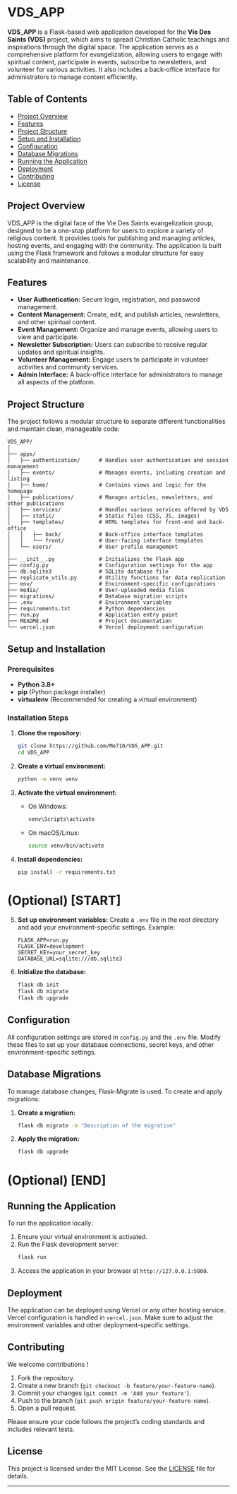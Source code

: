 # VDS_APP

**VDS_APP** is a Flask-based web application developed for the **Vie Des Saints (VDS)** project, which aims to spread Christian Catholic teachings and inspirations through the digital space. The application serves as a comprehensive platform for evangelization, allowing users to engage with spiritual content, participate in events, subscribe to newsletters, and volunteer for various activities. It also includes a back-office interface for administrators to manage content efficiently.

## Table of Contents

- [Project Overview](#project-overview)
- [Features](#features)
- [Project Structure](#project-structure)
- [Setup and Installation](#setup-and-installation)
- [Configuration](#configuration)
- [Database Migrations](#database-migrations)
- [Running the Application](#running-the-application)
- [Deployment](#deployment)
- [Contributing](#contributing)
- [License](#license)

## Project Overview

VDS_APP is the digital face of the Vie Des Saints evangelization group, designed to be a one-stop platform for users to explore a variety of religious content. It provides tools for publishing and managing articles, hosting events, and engaging with the community. The application is built using the Flask framework and follows a modular structure for easy scalability and maintenance.

## Features

- **User Authentication:** Secure login, registration, and password management.
- **Content Management:** Create, edit, and publish articles, newsletters, and other spiritual content.
- **Event Management:** Organize and manage events, allowing users to view and participate.
- **Newsletter Subscription:** Users can subscribe to receive regular updates and spiritual insights.
- **Volunteer Management:** Engage users to participate in volunteer activities and community services.
- **Admin Interface:** A back-office interface for administrators to manage all aspects of the platform.

## Project Structure

The project follows a modular structure to separate different functionalities and maintain clean, manageable code:

```
VDS_APP/
│
├── apps/
│   ├── authentication/      # Handles user authentication and session management
│   ├── events/              # Manages events, including creation and listing
│   ├── home/                # Contains views and logic for the homepage
│   ├── publications/        # Manages articles, newsletters, and other publications
│   ├── services/            # Handles various services offered by VDS
│   ├── static/              # Static files (CSS, JS, images)
│   ├── templates/           # HTML templates for front-end and back-office
│   │   ├── back/            # Back-office interface templates
│   │   └── front/           # User-facing interface templates
│   └── users/               # User profile management
│
├── __init__.py              # Initializes the Flask app
├── config.py                # Configuration settings for the app
├── db.sqlite3               # SQLite database file
├── replicate_utils.py       # Utility functions for data replication
├── env/                     # Environment-specific configurations
├── media/                   # User-uploaded media files
├── migrations/              # Database migration scripts
├── .env                     # Environment variables
├── requirements.txt         # Python dependencies
├── run.py                   # Application entry point
├── README.md                # Project documentation
└── vercel.json              # Vercel deployment configuration
```

## Setup and Installation

### Prerequisites

- **Python 3.8+**
- **pip** (Python package installer)
- **virtualenv** (Recommended for creating a virtual environment)

### Installation Steps

1. **Clone the repository:**
   ```bash
   git clone https://github.com/Me710/VDS_APP.git
   cd VDS_APP
   ```

2. **Create a virtual environment:**
   ```bash
   python -m venv venv
   ```

3. **Activate the virtual environment:**
   - On Windows:
     ```bash
     venv\Scripts\activate
     ```
   - On macOS/Linux:
     ```bash
     source venv/bin/activate
     ```

4. **Install dependencies:**
   ```bash
   pip install -r requirements.txt
   ```

# (Optional) [START]

5. **Set up environment variables:**
   Create a `.env` file in the root directory and add your environment-specific settings. Example:
   ```plaintext
   FLASK_APP=run.py
   FLASK_ENV=development
   SECRET_KEY=your_secret_key
   DATABASE_URL=sqlite:///db.sqlite3
   ```

6. **Initialize the database:**
   ```bash
   flask db init
   flask db migrate
   flask db upgrade
   ```

## Configuration

All configuration settings are stored in `config.py` and the `.env` file. Modify these files to set up your database connections, secret keys, and other environment-specific settings.

## Database Migrations

To manage database changes, Flask-Migrate is used. To create and apply migrations:

1. **Create a migration:**
   ```bash
   flask db migrate -m "Description of the migration"
   ```

2. **Apply the migration:**
   ```bash
   flask db upgrade
   ```
# (Optional) [END]

## Running the Application

To run the application locally:

1. Ensure your virtual environment is activated.
2. Run the Flask development server:
   ```bash
   flask run
   ```
3. Access the application in your browser at `http://127.0.0.1:5000`.

## Deployment

The application can be deployed using Vercel or any other hosting service. Vercel configuration is handled in `vercel.json`. Make sure to adjust the environment variables and other deployment-specific settings.

## Contributing

We welcome contributions !

1. Fork the repository.
2. Create a new branch (`git checkout -b feature/your-feature-name`).
3. Commit your changes (`git commit -m 'Add your feature'`).
4. Push to the branch (`git push origin feature/your-feature-name`).
5. Open a pull request.

Please ensure your code follows the project’s coding standards and includes relevant tests.

## License

This project is licensed under the MIT License. See the [LICENSE](LICENSE) file for details.

---